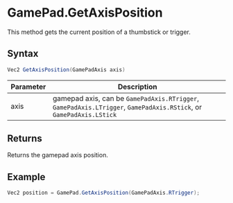 # GamePad.GetAxisPosition

This method gets the current position of a thumbstick or trigger.

## Syntax

```csharp
Vec2 GetAxisPosition(GamePadAxis axis)
```

| Parameter | Description |
|---|---|
| axis | gamepad axis, can be `GamePadAxis.RTrigger`, `GamePadAxis.LTrigger`, `GamePadAxis.RStick`, or `GamePadAxis.LStick` |

## Returns

Returns the gamepad axis position.

## Example

```csharp
Vec2 position = GamePad.GetAxisPosition(GamePadAxis.RTrigger);
```